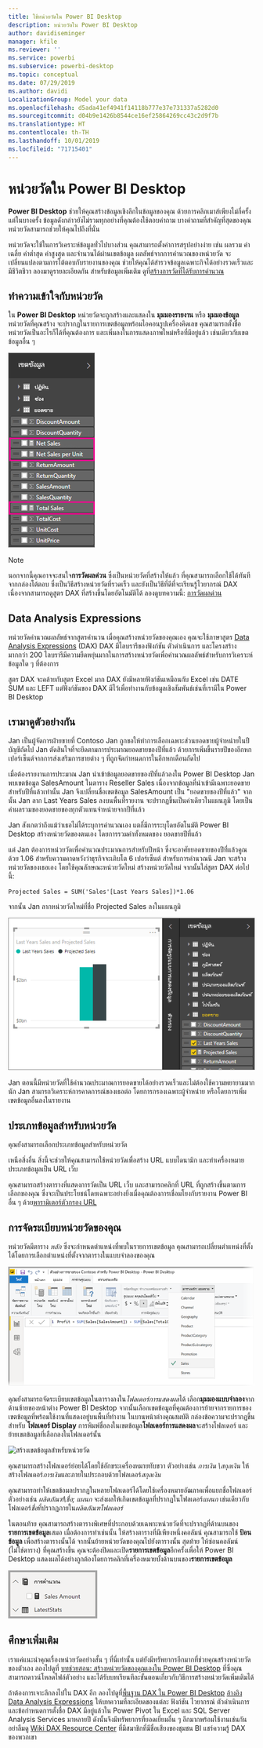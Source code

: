```yaml
---
title: ใช้หน่วยวัดใน Power BI Desktop
description: หน่วยวัดใน Power BI Desktop
author: davidiseminger
manager: kfile
ms.reviewer: ''
ms.service: powerbi
ms.subservice: powerbi-desktop
ms.topic: conceptual
ms.date: 07/29/2019
ms.author: davidi
LocalizationGroup: Model your data
ms.openlocfilehash: d5ada41ef4941f14118b777e37e731337a5282d0
ms.sourcegitcommit: d04b9e1426b8544ce16ef25864269cc43c2d9f7b
ms.translationtype: HT
ms.contentlocale: th-TH
ms.lasthandoff: 10/01/2019
ms.locfileid: "71715401"
---
```

# <a name="measures-in-power-bi-desktop"></a>หน่วยวัดใน Power BI Desktop

**Power BI Desktop** ช่วยให้คุณสร้างข้อมูลเชิงลึกในข้อมูลของคุณ ด้วยการคลิกเมาส์เพียงไม่กี่ครั้ง แต่ในบางครั้ง ข้อมูลดังกล่าวยังไม่รวมทุกอย่างที่คุณต้องใช้ตอบคำถาม บางคำถามที่สำคัญที่สุดของคุณ หน่วยวัดสามารถช่วยให้คุณไปถึงที่นั่น

หน่วยวัดจะใช้ในการวิเคราะห์ข้อมูลทั่วไปบางส่วน คุณสามารถตั้งค่าการสรุปอย่างง่าย เช่น ผลรวม ค่าเฉลี่ย ค่าต่ำสุด ค่าสูงสุด และจำนวนได้ผ่านเขตข้อมูล ผลลัพธ์จากการคำนวณของหน่วยวัด จะเปลี่ยนแปลงตามการโต้ตอบกับรายงานของคุณ ช่วยให้คุณได้สำรวจข้อมูลเฉพาะกิจได้อย่างรวดเร็วและมีชีวิตชีวา ลองมาดูรายละเอียดกัน สำหรับข้อมูลเพิ่มเติม ดูที่[สร้างการวัดที่ได้รับการคำนวณ](/learn/modules/model-data-power-bi/4b-create-calculated-measures)

## <a name="understanding-measures"></a>ทำความเข้าใจกับหน่วยวัด

ใน **Power BI Desktop** หน่วยวัดจะถูกสร้างและแสดงใน **มุมมองรายงาน** หรือ **มุมมองข้อมูล** หน่วยวัดที่คุณสร้าง จะปรากฏในรายการเขตข้อมูลพร้อมไอคอนรูปเครื่องคิดเลข คุณสามารถตั้งชื่อหน่วยวัดเป็นอะไรก็ได้ที่คุณต้องการ และเพิ่มลงในการแสดงภาพใหม่หรือที่มีอยู่แล้ว เช่นเดียวกับเขตข้อมูลอื่น ๆ

![](media/desktop-measures/measuresinpbid_measinfieldlist.png)

> [!NOTE]
> นอกจากนี้คุณอาจจะสนใจ**การวัดผลด่วน** ซึ่งเป็นหน่วยวัดที่สร้างให้แล้ว ที่คุณสามารถเลือกใช้ได้ทันทีจากกล่องโต้ตอบ ซึ่งเป็นวิธีสร้างหน่วยวัดที่รวดเร็ว และยังเป็นวิธีที่ดีที่จะเรียนรู้ไวยากรณ์ DAX เนื่องจากสามารถดูสูตร DAX ที่สร้างขึ้นโดยอัตโนมัติได้ ลองดูบทความนี้: [การวัดผลด่วน](desktop-quick-measures.md)
> 
> 

## <a name="data-analysis-expressions"></a>Data Analysis Expressions

หน่วยวัดคำนวณผลลัพธ์จากสูตรคำนวน เมื่อคุณสร้างหน่วยวัดของคุณเอง คุณจะใช้ภาษาสูตร [Data Analysis Expressions](https://msdn.microsoft.com/library/gg413422.aspx) (DAX) DAX มีไลบรารีของฟังก์ชัน ตัวดำเนินการ และโครงสร้างมากกว่า 200 ไลบรารีมีความยืดหยุ่นมากในการสร้างหน่วยวัดเพื่อคำนวณผลลัพธ์สำหรับการวิเคราะห์ข้อมูลใด ๆ ที่ต้องการ

สูตร DAX จะคล้ายกับสูตร Excel มาก DAX ยังมีหลายฟังก์ชันเหมือนกับ Excel เช่น DATE SUM และ LEFT แต่ฟังก์ชันของ DAX มีไว้เพื่อทำงานกับข้อมูลเชิงสัมพันธ์เช่นที่เรามีใน Power BI Desktop

## <a name="lets-look-at-an-example"></a>เรามาดูตัวอย่างกัน
Jan เป็นผู้จัดการฝ่ายขายที่ Contoso Jan ถูกขอให้ทำการเลือกเฉพาะส่วนยอดขายผู้จำหน่ายในปีบัญชีถัดไป Jan ตัดสินใจที่จะยึดตามการประมาณยอดขายของปีที่แล้ว ด้วยการเพิ่มขึ้นรายปีของอีกหกเปอร์เซ็นต์จากการส่งเสริมการขายต่าง ๆ ที่ถูกจัดกำหนดการในอีกหกเดือนถัดไป

เมื่อต้องรายงานการประมาณ Jan นำเข้าข้อมูลยอดขายของปีที่แล้วลงใน Power BI Desktop Jan พบเขตข้อมูล SalesAmount ในตาราง Reseller Sales เนื่องจากข้อมูลที่นำเข้ามีเฉพาะยอดขายสำหรับปีที่แล้วเท่านั้น Jan จึงเปลี่ยนชื่อเขตข้อมูล SalesAmount เป็น "ยอดขายของปีที่แล้ว" จากนั้น Jan ลาก Last Years Sales ลงบนพื้นที่รายงาน จะปรากฏขึ้นเป็นค่าเดียวในแผนภูมิ โดยเป็นค่าผลรวมของยอดขายของทุกตัวแทนจำหน่ายจากปีที่แล้ว

Jan สังเกตว่าถึงแม้ว่าเธอไม่ได้ระบุการคำนวณเอง แตก็่มีการระบุโดยอัตโนมัติ Power BI Desktop สร้างหน่วยวัดของตนเอง โดยการรวมค่าทั้งหมดของ ยอดขายปีที่แล้ว

แต่ Jan ต้องการหน่วยวัดเพื่อคำนวณประมาณการสำหรับปีหน้า ซึ่งจะอาศัยยอดขายของปีที่แล้วคูณด้วย 1.06 สำหรับความคาดหวังว่าธุรกิจจะเติบโต 6 เปอร์เซ็นต์ สำหรับการคำนวณนี Jan จะสร้างหน่วยวัดของเธอเอง โดยใช้คุณลักษณะหน่วยวัดใหม่ สร้างหน่วยวัดใหม่ จากนั้นใส่สูตร DAX ต่อไปนี้:

    Projected Sales = SUM('Sales'[Last Years Sales])*1.06

จากนั้น Jan ลากหน่วยวัดใหม่ที่ชื่อ Projected Sales ลงในแผนภูมิ

![](media/desktop-measures/measuresinpbid_lastyearsales.png)

Jan ตอนนี้มีหน่วยวัดที่ใช้คำนวณประมาณการยอดขายได้อย่างรวดเร็วและไม่ต้องใช้ความพยายามมากนัก Jan สามารถวิเคราะห์การคาดการณ์ของเธอต่อ โดยการกรองเฉพาะผู้จำหน่าย หรือโดยการเพิ่มเขตข้อมูลอื่นลงในรายงาน

## <a name="data-categories-for-measures"></a>ประเภทข้อมูลสำหรับหน่วยวัด

คุณยังสามารถเลือกประเภทข้อมูลสำหรับหน่วยวัด 

เหนือสิ่งอื่น สิ่งนี้จะช่วยให้คุณสามารถใช้หน่วยวัดเพื่อสร้าง URL แบบไดนามิก และทำเครื่องหมายประเภทข้อมูลเป็น URL เว็บ 

คุณสามารถสร้างตารางที่แสดงการวัดเป็น URL เว็บ และสามารถคลิกที่ URL ที่ถูกสร้างขึ้นตามการเลือกของคุณ ซึ่งจะเป็นประโยชน์โดยเฉพาะอย่างยิ่งเมื่อคุณต้องการเชื่อมโยงกับรายงาน Power BI อื่น ๆ ด้วย[พารามิเตอร์ตัวกรอง URL](service-url-filters.md)


## <a name="organizing-your-measures"></a>การจัดระเบียบหน่วยวัดของคุณ

หน่วยวัดมีตาราง *หลัก* ซึ่งจะกำหนดตำแหน่งที่พบในรายการเขตข้อมูล คุณสามารถเปลี่ยนตำแหน่งที่ตั้งได้โดยการเลือกตำแหน่งที่ตั้งจากตารางในแบบจำลองของคุณ

![เลือกตารางสำหรับหน่วยวัดของคุณ](media/desktop-measures/measures-03.png)

คุณยังสามารถจัดระเบียบเขตข้อมูลในตารางลงใน*โฟลเดอร์การแสดงผล*ได้ เลือก**มุมมองแบบจำลอง**จากด้านซ้ายของหน้าต่าง Power BI Desktop จากนั้นเลือกเขตข้อมูลที่คุณต้องการย้ายจากรายการของเขตข้อมูลที่พร้อมใช้งานที่แสดงอยู่บนพื้นที่ทำงาน ในบานหน้าต่างคุณสมบัติ กล่องข้อความจะปรากฏขึ้นสำหรับ **โฟลเดอร์ Display** การพิมพ์ชื่อลงในเขตข้อมูล**โฟลเดอร์การแสดงผล**จะสร้างโฟลเดอร์ และย้ายเขตข้อมูลที่เลือกลงในโฟลเดอร์นั้น

![สร้างเขตข้อมูลสำหรับหน่วยวัด](media/desktop-measures/measures-04.gif)

คุณสามารถสร้างโฟลเดอร์ย่อยได้โดยใช้อักขระเครื่องหมายทับขวา ตัวอย่างเช่น *การเงิน \สกุลเงิน* ให้สร้างโฟลเดอร์*การเงิน*และภายในประกอบด้วยโฟลเดอร์*สกุลเงิน*

คุณสามารถทำให้เขตข้อมลปรากฏในหลายโฟลเดอร์ได้โดยใช้เครื่องหมายอัฒภาคเพื่อแยกชื่อโฟลเดอร์ ตัวอย่างเช่น *ผลิตภัณฑ์\ชื่อ; แผนก* จะส่งผลให้เกิดเขตข้อมูลที่ปรากฏในโฟลเดอร์*แผนก* เช่นเดียวกับโฟลเดอร์*ชื่อ*ที่ปรากฏภายใน*ผลิตภัณฑโฟลเดอร์*

ในตอนท้าย คุณสามารถสร้างตารางพิเศษที่ประกอบด้วยเฉพาะหน่วยวัดที่จะปรากฏที่ด้านบนของ**รายการเขตข้อมูล**เสมอ เมื่อต้องการทำเช่นนั้น ให้สร้างตารางที่มีเพียงหนึ่งคอลัมน์ คุณสามารถใช้ **ป้อนข้อมูล** เพื่อสร้างตารางนั้นได้ จากนั้นย้ายหน่วยวัดของคุณไปยังตารางนั้น สุดท้าย ให้ซ่อนคอลัมน์ (ไม่ใช่ตาราง) ที่คุณสร้างขึ้น คุณจะต้องปิดและเปิด**รายการเขตข้อมูล**อีกครั้งเพื่อให้ Power BI Desktop แสดงผลได้อย่างถูกต้องโดยการคลิกที่เครื่องหมายบั้งด้านบนของ**รายการเขตข้อมูล**

![จัดระเบียบหน่วยวัดและทำให้หน่วยวัดอยู่ด้านบนสุดของรายการเขตข้อมูลเสมอ](media/desktop-measures/measures-05.png)

## <a name="learn-more"></a>ศึกษาเพิ่มเติม
เราแค่แนะนำคุณเรื่องหน่วยวัดอย่างสั้น ๆ ที่นี่เท่านั้น แต่ยังมีทรัพยากรอีกมากที่ช่วยคุณสร้างหน่วยวัดของตัวเอง ลองไปดูที่ [บทช่วยสอน: สร้างหน่วยวัดของคุณเองใน Power BI Desktop](desktop-tutorial-create-measures.md) ที่ซึ่งคุณสามารถดาวน์โหลดไฟล์ตัวอย่าง และได้รับบทเรียนทีละขั้นตอนเกี่ยวกับวิธีการสร้างหน่วยวัดเพิ่มเติมได้  

ถ้าต้องการเจาะลึกลงไปใน DAX อีก ลองไปดูที่[พื้นฐาน DAX ใน Power BI Desktop](desktop-quickstart-learn-dax-basics.md) [อ้างอิง Data Analysis Expressions](https://msdn.microsoft.com/library/gg413422.aspx) ให้บทความที่ละเอียดของแต่ละ ฟังก์ชัน ไวยากรณ์ ตัวดำเนินการ และข้อกำหนดการตั้งชื่อ DAX มีอยู่แล้วใน Power Pivot ใน Excel และ SQL Server Analysis Services มาหลายปี ดังนั้นจึงมีทรัพยากรที่ยอดเยี่ยมอื่น ๆ อีกมากพร้อมใช้งานเช่นกัน อย่าลืมดู [Wiki DAX Resource Center](http://social.technet.microsoft.com/wiki/contents/articles/1088.dax-resource-center.aspx) ที่มีสมาชิกที่มีชื่อเสียงของชุมชน BI แชร์ความรู้ DAX ของพวกเขา



